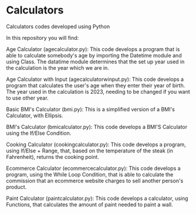 # Calculators
Calculators codes developed using Python

In this repository you will find:

Age Calculator (agecalculator.py): This code develops a program that is able to calculate somebody's age by importing the Datetime module and using Class. The datatime module determines that the set up year used in the calculation is the year which we are in.

Age Calculator with Input (agecalculatorwinput.py): This code develops a program that calculates the user's age when they enter their year of birth. The year used in the calculation is 2023, needing to be changed if you want to use other year.

Basic BMI's Calculator (bmi.py): This is a simplified version of a BMI's Calculator, with Ellipsis.

BMI's Calculator (bmicalculator.py): This code develops a BMI'S Calculator using the If/Else Condition.

Cooking Calculator (cookingcalculator.py): This code develops a program, using If/Else + Range, that, based on the temperature of the steak (in Fahrenheit), returns the cooking point.

Ecommerce Calculator (ecommercecalculator.py): This code develops a program, using the While Loop Condition, that is able to calculate the commission that an ecommerce website charges to sell another person's product.

Paint Calculator (paintcalculator.py): This code develops a calculator, using Functions, that calculates the amount of paint needed to paint a wall.
